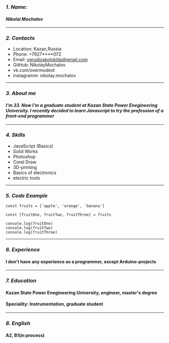 ### ___1. Name:___
#### _Nikolai Mochalov_
---
### ___2. Contacts___
* Location: Kazan,Russia
* Phone: +7927****072
* Email: vgrudioskoloklda@gmail.com
* GitHub: NikolayMochalov
* vk.com/overmodest
* instagramm: nikolay.mochalov
---
### ___3. About me___
#### *I'm 33. Now I'm a graduate student at Kazan State Power Enegineering University. I recently decided to learn Javascript to try the profession of a front-end programmer*
---

### ___4. Skills___
- JavaScript (Basics)
- Solid Works
- Photoshop
- Corel Draw
- 3D-printing
- Basics of electronics
- electric tools
---

### ___5. Code Example___
```
const fruits = ['apple', 'orange', 'banana']

const [fruitOne, fruitTwo, fruitThree] = fruits

console.log(fruitOne)
console.log(fruitTwo)
console.log(fruitThree)
```

---

### ___6. Experience___
#### I don't have any experience as a programmer, except Arduino-projects

---

### ___7. Education___
#### Kazan State Power Enegineering University, engineer, master's degree 
#### Speciality: Instrumentation, graduate student

---

### ___8. English___
#### A2, B1(in process)

